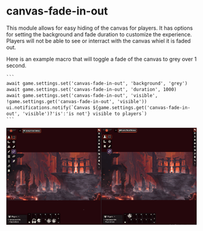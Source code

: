# canvas-fade-in-out

This module allows for easy hiding of the canvas for players. It has options for setting the background and fade duration to customize the experience. Players will not be able to see or interract with the canvas whiel it is faded out.

Here is an example macro that will toggle a fade of the canvas to grey over 1 second.
````
```
await game.settings.set('canvas-fade-in-out', 'background', 'grey')
await game.settings.set('canvas-fade-in-out', 'duration', 1000)
await game.settings.set('canvas-fade-in-out', 'visible', !game.settings.get('canvas-fade-in-out', 'visible'))
ui.notifications.notify(`Canvas ${game.settings.get('canvas-fade-in-out', 'visible')?'is':'is not'} visible to players`)
```
````

![demo](https://github.com/xaukael/canvas-fade-in-out/blob/58701d5309c121922dcfc7064301975a4f0d98ea/canvas-fade-small.gif)
